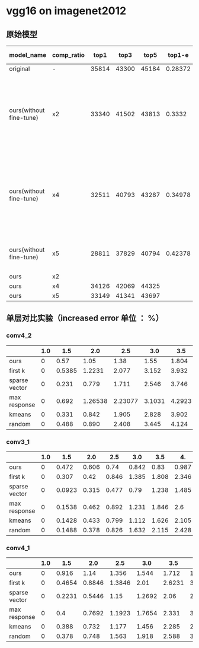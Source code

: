 # vgg16 on imagenet2012
## 原始模型
| model_name              | comp_ratio | top1  | top3  | top5  | top1-e  | top3-e  | top5-e   | top1-e-inc | top3-e-inc | top5-e-inc | explain                                  |
| ----------------------- | ---------- | ----- | ----- | ----- | ------- | ------- | -------- | ---------- | ---------- | ---------- | ---------------------------------------- |
| original                | -          | 35814 | 43300 | 45184 | 0.28372 | 0.134   | 0.09632  | -          | -          | -          | -                                        |
| ours(without fine-tune) | x2         | 33340 | 41502 | 43813 | 0.3332  | 0.16996 | 0.123740 | 0.04948    | 0.03596    | 0.02742    | conv1_x ~ conv4_x保留0.5比率的通道数，先是逐层地进行优化，之后则是优化所有的被剪枝了的卷积层，使用最后一层被剪枝了的卷积层的特征图 |
| ours(without fine-tune) | x4         | 32511 | 40793 | 43287 | 0.34978 | 0.18414 | 0.13426  | 0.12534    | 0.05014    | 0.03794    | conv1_x ~ conv4_x保留0.25比率的通道数，并非是逐层地进行优化，而是以一种迭代的方式进行优化，第一次优化第一层；第二层优化第一，第二层；... |
| ours(without fine-tune) | x5         | 28811 | 37829 | 40794 | 0.42378 | 0.24342 | 0.18412  | 0.14006    | 0.10942    | 0.0878     | conv1_x~conv4_x保留0.2比率的通道数，并且向上取整;conv5_x不变 |
| ours                    | x2         |       |       |       |         |         |          |            |            |            |                                          |
| ours                    | x4         | 34126 | 42069 | 44325 |         |         |          |            |            |            |                                          |
| ours                    | x5         | 33149 | 41341 | 43697 |         |         |          |            |            |            |                                          |

## 单层对比实验（increased error 单位 ： %）

### conv4_2

|               | 1.0  | 1.5    | 2.0     | 2.5     | 3.0    | 3.5    | 4.    |
| ------------- | ---- | ------ | ------- | ------- | ------ | ------ | ----- |
| ours          | 0    | 0.57   | 1.05    | 1.38    | 1.55   | 1.804  | 2.066 |
| first k       | 0    | 0.5385 | 1.2231  | 2.077   | 3.152  | 3.932  | 4.988 |
| sparse vector | 0    | 0.231  | 0.779   | 1.711   | 2.546  | 3.746  | 4.923 |
| max response  | 0    | 0.692  | 1.26538 | 2.23077 | 3.1031 | 4.2923 | 5.58  |
| kmeans        | 0    | 0.331  | 0.842   | 1.905   | 2.828  | 3.902  | 5.24  |
| random        | 0    | 0.488  | 0.890   | 2.408   | 3.445  | 4.124  | 5.28  |

### conv3_1

|               | 1.0  | 1.5    | 2.0   | 2.5   | 3.0   | 3.5   | 4.    |
| ------------- | ---- | ------ | ----- | ----- | ----- | ----- | ----- |
| ours          | 0    | 0.472  | 0.606 | 0.74  | 0.842 | 0.83  | 0.987 |
| first k       | 0    | 0.307  | 0.42  | 0.846 | 1.385 | 1.808 | 2.346 |
| sparse vector | 0    | 0.0923 | 0.315 | 0.477 | 0.79  | 1.238 | 1.485 |
| max response  | 0    | 0.1538 | 0.462 | 0.892 | 1.231 | 1.846 | 2.6   |
| kmeans        | 0    | 0.1428 | 0.433 | 0.799 | 1.112 | 1.626 | 2.105 |
| random        | 0    | 0.1488 | 0.378 | 0.826 | 1.632 | 2.115 | 2.428 |

### conv4_1

|               | 1.0  | 1.5    | 2.0    | 2.5    | 3.0    | 3.5    | 4.     |
| ------------- | ---- | ------ | ------ | ------ | ------ | ------ | ------ |
| ours          | 0    | 0.916  | 1.14   | 1.356  | 1.544  | 1.712  | 1.99   |
| first k       | 0    | 0.4654 | 0.8846 | 1.3846 | 2.01   | 2.6231 | 3.4731 |
| sparse vector | 0    | 0.2231 | 0.5446 | 1.15   | 1.2692 | 2.06   | 2.5769 |
| max response  | 0    | 0.4    | 0.7692 | 1.1923 | 1.7654 | 2.331  | 3.2308 |
| kmeans        | 0    | 0.388  | 0.732  | 1.177  | 1.456  | 2.285  | 2.855  |
| random        | 0    | 0.378  | 0.748  | 1.563  | 1.918  | 2.588  | 3.15   |

